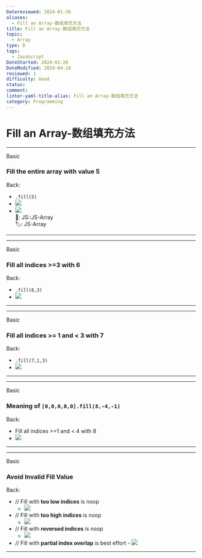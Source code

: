 ```yaml
---
Datereviewed: 2024-01-26
aliases:
  - Fill an Array-数组填充方法
title: Fill an Array-数组填充方法
topic:
  - Array
type: D
tags:
  - JavaScript
DateStarted: 2024-01-26
DateModified: 2024-04-18
reviewed: 1
difficulty: Good
status: 
comment: 
linter-yaml-title-alias: Fill an Array-数组填充方法
category: Programming
---
```


# Fill an Array-数组填充方法

---

Basic

### Fill the entire array with value 5

Back:

- `.fill(5)`
- ![](https://cdn.jsdelivr.net/gh/jenniferwonder/bimg/programming/1691292422220.png)
- ![](https://cdn.jsdelivr.net/gh/jenniferwonder/bimg/programming/1691292315495.png)  
📌: JS::JS-Array  
🏷️: JS-Array
<!--ID: 1706600287356-->

---

<!--SR:!2024-02-01,3,250-->

---

Basic

### Fill all indices >=3 with 6

Back:

- `.fill(6,3)`
- ![](https://cdn.jsdelivr.net/gh/jenniferwonder/bimg/programming/1691292351811.png)
<!--ID: 1706600287359-->

---

<!--SR:!2024-02-01,3,250-->

---

Basic

### Fill all indices >= 1 and < 3 with 7

Back:

- `.fill(7,1,3)`
- ![](https://cdn.jsdelivr.net/gh/jenniferwonder/bimg/programming/1691292362365.png)
<!--ID: 1706600287362-->

---

<!--SR:!2024-02-01,3,250-->

---

Basic

### Meaning of `[0,0,0,0,0].fill(8,-4,-1)`

Back:

- Fill all indices >=1 and < 4 with 8
- ![](https://cdn.jsdelivr.net/gh/jenniferwonder/bimg/programming/1691292373703.png)
<!--ID: 1706600287366-->

---

<!--SR:!2024-02-01,3,250-->

---

Basic

### Avoid Invalid Fill Value

Back:

- // Fill with **too low indices** is noop
  - ![](https://cdn.jsdelivr.net/gh/jenniferwonder/bimg/programming/1691292459859.png)
- // Fill with **too high indices** is noop
  - ![](https://cdn.jsdelivr.net/gh/jenniferwonder/bimg/programming/1691292467153.png)
- // Fill with **reversed indices** is noop
  - ![](https://cdn.jsdelivr.net/gh/jenniferwonder/bimg/programming/1691292480812.png)
- // Fill with **partial index overlap** is best effort - ![](https://cdn.jsdelivr.net/gh/jenniferwonder/bimg/programming/1691292489788.png)
<!--ID: 1706600287369-->

---

<!--SR:!2024-02-01,3,250-->
